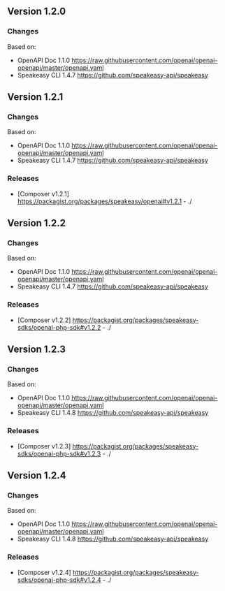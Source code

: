 

## Version 1.2.0
### Changes
Based on:
- OpenAPI Doc 1.1.0 https://raw.githubusercontent.com/openai/openai-openapi/master/openapi.yaml
- Speakeasy CLI 1.4.7 https://github.com/speakeasy-api/speakeasy

## Version 1.2.1
### Changes
Based on:
- OpenAPI Doc 1.1.0 https://raw.githubusercontent.com/openai/openai-openapi/master/openapi.yaml
- Speakeasy CLI 1.4.7 https://github.com/speakeasy-api/speakeasy
### Releases
- [Composer v1.2.1] https://packagist.org/packages/speakeasy/openai#v1.2.1 - ./

## Version 1.2.2
### Changes
Based on:
- OpenAPI Doc 1.1.0 https://raw.githubusercontent.com/openai/openai-openapi/master/openapi.yaml
- Speakeasy CLI 1.4.7 https://github.com/speakeasy-api/speakeasy
### Releases
- [Composer v1.2.2] https://packagist.org/packages/speakeasy-sdks/openai-php-sdk#v1.2.2 - ./

## Version 1.2.3
### Changes
Based on:
- OpenAPI Doc 1.1.0 https://raw.githubusercontent.com/openai/openai-openapi/master/openapi.yaml
- Speakeasy CLI 1.4.8 https://github.com/speakeasy-api/speakeasy
### Releases
- [Composer v1.2.3] https://packagist.org/packages/speakeasy-sdks/openai-php-sdk#v1.2.3 - ./

## Version 1.2.4
### Changes
Based on:
- OpenAPI Doc 1.1.0 https://raw.githubusercontent.com/openai/openai-openapi/master/openapi.yaml
- Speakeasy CLI 1.4.8 https://github.com/speakeasy-api/speakeasy
### Releases
- [Composer v1.2.4] https://packagist.org/packages/speakeasy-sdks/openai-php-sdk#v1.2.4 - ./